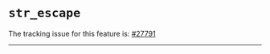 # `str_escape`

The tracking issue for this feature is: [#27791]

[#27791]: https://github.com/rust-lang/rust/issues/27791

------------------------
